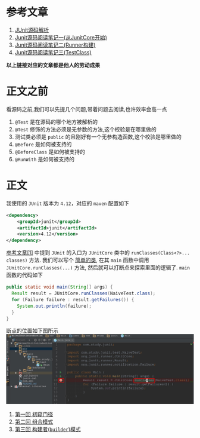# 参考文章
1. [JUnit源码解析](https://blog.saymagic.cn/android/2016/09/30/understand-Junit.html)
2. [Junit源码阅读笔记一(从JunitCore开始)](https://www.jianshu.com/p/205946b4aa20)
3. [Junit源码阅读笔记二(Runner构建)
](https://www.jianshu.com/p/4825a350477b)
4. [Junit源码阅读笔记三(TestClass)
](https://www.jianshu.com/p/bc93eee11a18)

**以上链接对应的文章都是他人的劳动成果**

# 正文之前
看源码之前,我们可以先提几个问题,带着问题去阅读,也许效率会高一点
1. `@Test` 是在源码的哪个地方被解析的
2. `@Test` 修饰的方法必须是无参数的方法,这个校验是在哪里做的
3. 测试类必须是 `public` 的且刚好有一个无参构造函数,这个校验是哪里做的
4. `@Before` 是如何被支持的
5. `@BeforeClass` 是如何被支持的
6. `@RunWith` 是如何被支持的

# 正文
我使用的 `JUnit` 版本为 `4.12`，对应的 `maven` 配置如下
```xml
<dependency>
    <groupId>junit</groupId>
    <artifactId>junit</artifactId>
    <version>4.12</version>
</dependency>
```

[参考文章[1]](https://blog.saymagic.cn/android/2016/09/30/understand-Junit.html) 中提到 `JUnit` 的入口为 `JUnitCore` 类中的 `runClasses(Class<?>... classes)` 方法.
我们可以写个 [简单的类](src/main/java/com/study/junit/Main.java),
在其 `main` 函数中调用 `JUnitCore.runClasses(...)` 方法, 
然后就可以打断点来探索里面的逻辑了. 
`main` 函数的代码如下
```java
public static void main(String[] args) {
  Result result = JUnitCore.runClasses(NaiveTest.class);
  for (Failure failure : result.getFailures()) {
    System.out.println(failure);
  }
}
```
断点的位置如下图所示
![在 IDEA 中的截图](pic/JUnitCore.png)

1. [第一回 初窥门径](chap1.md)
2. [第二回 组合模式](chap2.md)
3. [第三回 构建者(`builder`)模式](chap3.md)
